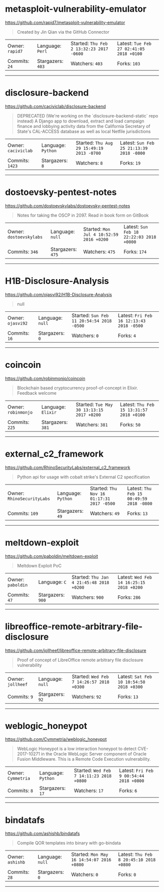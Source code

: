 # metasploit-vulnerability-emulator

https://github.com/rapid7/metasploit-vulnerability-emulator
<blockquote>
Created by Jin Qian via the GitHub Connector
</blockquote>

<table>
<tr><td>Owner: <code>rapid7</code></td>
    <td>Language: <code>Perl</code></td>
    <td>Started: <code>Thu Feb 2 13:32:23 2017 -0600</code></td>
    <td>Latest: <code>Tue Feb 27 02:41:05 2018 +0100</code></td></tr>
<tr><td>Commits: <code>24</code></td>
    <td>Stargazers: <code>403</code></td>
    <td>Watchers: <code>403</code></td>
    <td>Forks: <code>103</code></td></tr>
</table>

---

# disclosure-backend

https://github.com/caciviclab/disclosure-backend
<blockquote>
DEPRECATED (We're working on the `disclosure-backend-static` repo instead) A Django app to download, extract and load campaign finance and lobbying activity data from the California Secretary of State's CAL-ACCESS database as well as local Netfile jurisdictions
</blockquote>

<table>
<tr><td>Owner: <code>caciviclab</code></td>
    <td>Language: <code>Python</code></td>
    <td>Started: <code>Thu Aug 29 15:49:19 2013 -0700</code></td>
    <td>Latest: <code>Sun Feb 25 21:13:39 2018 -0800</code></td></tr>
<tr><td>Commits: <code>1423</code></td>
    <td>Stargazers: <code>8</code></td>
    <td>Watchers: <code>8</code></td>
    <td>Forks: <code>19</code></td></tr>
</table>

---

# dostoevsky-pentest-notes

https://github.com/dostoevskylabs/dostoevsky-pentest-notes
<blockquote>
Notes for taking the OSCP in 2097. Read in book form on GitBook
</blockquote>

<table>
<tr><td>Owner: <code>dostoevskylabs</code></td>
    <td>Language: <code>null</code></td>
    <td>Started: <code>Mon Jul 4 10:52:59 2016 +0200</code></td>
    <td>Latest: <code>Sun Feb 18 22:22:03 2018 +0000</code></td></tr>
<tr><td>Commits: <code>346</code></td>
    <td>Stargazers: <code>475</code></td>
    <td>Watchers: <code>475</code></td>
    <td>Forks: <code>174</code></td></tr>
</table>

---

# H1B-Disclosure-Analysis

https://github.com/ojasvi92/H1B-Disclosure-Analysis
<blockquote>
null
</blockquote>

<table>
<tr><td>Owner: <code>ojasvi92</code></td>
    <td>Language: <code>null</code></td>
    <td>Started: <code>Sun Feb 11 20:54:54 2018 -0500</code></td>
    <td>Latest: <code>Fri Feb 16 12:13:43 2018 -0500</code></td></tr>
<tr><td>Commits: <code>16</code></td>
    <td>Stargazers: <code>0</code></td>
    <td>Watchers: <code>0</code></td>
    <td>Forks: <code>4</code></td></tr>
</table>

---

# coincoin

https://github.com/robinmonjo/coincoin
<blockquote>
Blockchain based cryptocurrency proof-of-concept in Elixir. Feedback welcome
</blockquote>

<table>
<tr><td>Owner: <code>robinmonjo</code></td>
    <td>Language: <code>Elixir</code></td>
    <td>Started: <code>Tue May 30 13:13:15 2017 +0200</code></td>
    <td>Latest: <code>Thu Feb 15 13:31:57 2018 +0100</code></td></tr>
<tr><td>Commits: <code>225</code></td>
    <td>Stargazers: <code>381</code></td>
    <td>Watchers: <code>381</code></td>
    <td>Forks: <code>50</code></td></tr>
</table>

---

# external_c2_framework

https://github.com/RhinoSecurityLabs/external_c2_framework
<blockquote>
Python api for usage with cobalt strike's External C2 specification 
</blockquote>

<table>
<tr><td>Owner: <code>RhinoSecurityLabs</code></td>
    <td>Language: <code>Python</code></td>
    <td>Started: <code>Thu Nov 16 01:17:31 2017 -0500</code></td>
    <td>Latest: <code>Thu Feb 15 00:49:59 2018 -0800</code></td></tr>
<tr><td>Commits: <code>109</code></td>
    <td>Stargazers: <code>49</code></td>
    <td>Watchers: <code>49</code></td>
    <td>Forks: <code>13</code></td></tr>
</table>

---

# meltdown-exploit

https://github.com/paboldin/meltdown-exploit
<blockquote>
Meltdown Exploit PoC
</blockquote>

<table>
<tr><td>Owner: <code>paboldin</code></td>
    <td>Language: <code>C</code></td>
    <td>Started: <code>Thu Jan 4 21:45:48 2018 +0200</code></td>
    <td>Latest: <code>Wed Feb 14 16:25:15 2018 +0200</code></td></tr>
<tr><td>Commits: <code>47</code></td>
    <td>Stargazers: <code>900</code></td>
    <td>Watchers: <code>900</code></td>
    <td>Forks: <code>286</code></td></tr>
</table>

---

# libreoffice-remote-arbitrary-file-disclosure

https://github.com/jollheef/libreoffice-remote-arbitrary-file-disclosure
<blockquote>
Proof of concept of LibreOffice remote arbitrary file disclosure vulnerability
</blockquote>

<table>
<tr><td>Owner: <code>jollheef</code></td>
    <td>Language: <code>null</code></td>
    <td>Started: <code>Wed Feb 7 14:26:57 2018 +0300</code></td>
    <td>Latest: <code>Sat Feb 10 10:54:50 2018 +0300</code></td></tr>
<tr><td>Commits: <code>9</code></td>
    <td>Stargazers: <code>92</code></td>
    <td>Watchers: <code>92</code></td>
    <td>Forks: <code>13</code></td></tr>
</table>

---

# weblogic_honeypot

https://github.com/Cymmetria/weblogic_honeypot
<blockquote>
WebLogic Honeypot is a low interaction honeypot to detect CVE-2017-10271 in the Oracle WebLogic Server component of Oracle Fusion Middleware. This is a Remote Code Execution vulnerability.
</blockquote>

<table>
<tr><td>Owner: <code>Cymmetria</code></td>
    <td>Language: <code>Python</code></td>
    <td>Started: <code>Wed Feb 7 14:11:23 2018 +0800</code></td>
    <td>Latest: <code>Fri Feb 9 00:54:44 2018 +0800</code></td></tr>
<tr><td>Commits: <code>8</code></td>
    <td>Stargazers: <code>17</code></td>
    <td>Watchers: <code>17</code></td>
    <td>Forks: <code>6</code></td></tr>
</table>

---

# bindatafs

https://github.com/ashishb/bindatafs
<blockquote>
Compile QOR templates into binary with go-bindata
</blockquote>

<table>
<tr><td>Owner: <code>ashishb</code></td>
    <td>Language: <code>null</code></td>
    <td>Started: <code>Mon May 16 14:54:07 2016 +0800</code></td>
    <td>Latest: <code>Thu Feb 8 20:45:10 2018 +0800</code></td></tr>
<tr><td>Commits: <code>28</code></td>
    <td>Stargazers: <code>0</code></td>
    <td>Watchers: <code>0</code></td>
    <td>Forks: <code>0</code></td></tr>
</table>

---

